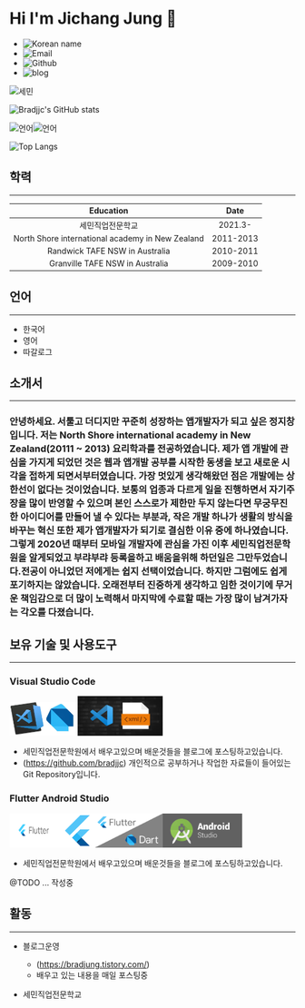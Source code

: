 
# Hi I'm Jichang Jung 👋

+ ![Korean name](https://img.shields.io/badge/%EC%9D%B4%EB%A6%84-%EC%A0%95%EC%A7%80%EC%B0%BD-lightgrey)
+ ![Email](https://img.shields.io/badge/Email-jungj2875%40gmail.com-brightgreen)
+ ![Github](https://img.shields.io/badge/Github-bradjjc-blue)
+ ![blog](https://img.shields.io/badge/Blog-bradjung.tistory.com-orange?link=http://left&link=http://bradjung.tistory.com/)

![세민](https://img.shields.io/badge/SUPPORTED%20BY-http%3A%2F%2Fwww.semin.or.kr%2Fv2%2Findex.php-yellowgreen)

![Bradjjc's GitHub stats](https://github-readme-stats.vercel.app/api?username=bradjjc&show_icons=true&theme=radical)

![언어](https://img.shields.io/badge/Dart-80%25-red)![언어](https://img.shields.io/badge/Markdown-20%25-yellow)

![Top Langs](https://github-readme-stats.vercel.app/api/top-langs/?username=bradjjc)

## 학력
----
|             Education                            |    Date   |
|:------------------------------------------------:|:---------:|
|           세민직업전문학교                        | 2021.3-   |
| North Shore international academy in New Zealand | 2011-2013 |
| Randwick TAFE NSW in Australia                   | 2010-2011 |
| Granville TAFE NSW in Australia                  | 2009-2010 |


## 언어
----
+ 한국어
+ 영어
+ 따갈로그
  
## 소개서
----
  ### 안녕하세요. 서툴고 더디지만 꾸준히 성장하는 앱개발자가 되고 싶은 정지창 입니다. 저는 North Shore international academy in New Zealand(20111 ~ 2013) 요리학과를 전공하였습니다. 제가 앱 개발에 관심을 가지게 되었던 것은 웹과 앱개발 공부를 시작한 동생을 보고 새로운 시각을 접하게 되면서부터였습니다. 가장 멋있게 생각해왔던 점은 개발에는 상한선이 없다는 것이었습니다. 보통의 업종과 다르게 일을 진행하면서 자기주장을 많이 반영할 수 있으며 본인 스스로가 제한만 두지 않는다면 무궁무진한 아이디어를 만들어 낼 수 있다는 부분과, 작은 개발 하나가 생활의 방식을 바꾸는 혁신 또한 제가 앱개발자가 되기로 결심한 이유 중에 하나였습니다. 그렇게 2020년 때부터 모바일 개발자에 관심을 가진 이후 세민직업전문학원을 알게되었고 부랴부랴 등록을하고 배움을위해 하던일은 그만두었습니다.전공이 아니었던 저에게는 쉽지 선택이었습니다. 하지만 그럼에도 쉽게 포기하지는 않았습니다. 오래전부터 진중하게 생각하고 임한 것이기에 무거운 책임감으로 더 많이 노력해서 마지막에 수료할 때는 가장 많이 남겨가자는 각오를 다졌습니다.

## 보유 기술 및 사용도구
----
### Visual Studio Code
<img src="vscode이력서2.jpg" width="60" height="60"><img src="dart.jpg" width="60" height="60"><img src="vscode이력서3.jpg" width="150" height="70">
+ 세민직업전문학원에서 배우고있으며 배운것들을 블로그에 포스팅하고있습니다.
+ (https://github.com/bradjjc) 개인적으로 공부하거나 작업한 자료들이 들어있는 Git Repository입니다.

### Flutter Android Studio
<img src="flutter이력서.png" width="90" height="60"><img src="flutter이력서2.png" width="60" height="60"><img src="flutter이력서3.png" height="60"><img src="androidstudio.png" height="60">
+ 세민직업전문학원에서 배우고있으며 배운것들을 블로그에 포스팅하고있습니다.

@TODO ... 작성중


## 활동
----
+ 블로그운영
  
  + (https://bradjung.tistory.com/)
  + 배우고 있는 내용을 매일 포스팅중

+ 세민직업전문학교

